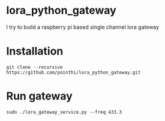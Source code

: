 # lora_python_gateway
I try to build a raspberry pi based single channel lora gateway


# Installation

```
git clone --recursive https://github.com/pointhi/lora_python_gateway.git
```


# Run gateway

```
sudo ./lora_gateway_service.py --freq 433.3
```
